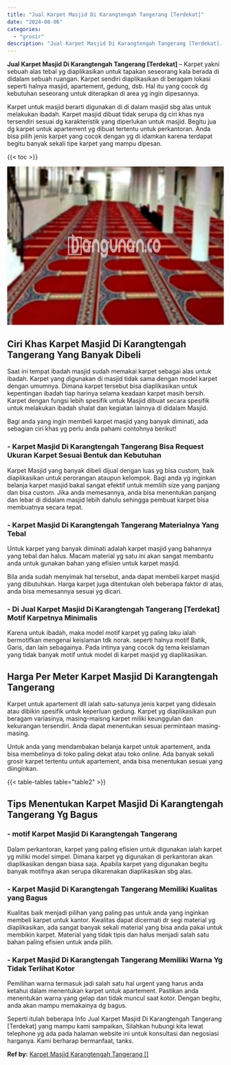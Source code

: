 ```yaml
---
title: "Jual Karpet Masjid Di Karangtengah Tangerang [Terdekat]"
date: "2024-08-06"
categories: 
  - "grosir"
description: "Jual Karpet Masjid Di Karangtengah Tangerang [Terdekat]. Seperti itulah beberapa Info Jual Karpet Masjid Di Karangtengah Tangerang [Terdekat] yang mampu ka..."
---
```


**Jual Karpet Masjid Di Karangtengah Tangerang \[Terdekat\]** – Karpet yakni sebuah alas tebal yg diaplikasikan untuk tapakan seseorang kala berada di didalam sebuah ruangan. Karpet sendiri diaplikasikan di beragam lokasi seperti halnya masjid, apartement, gedung, dsb. Hal itu yang cocok dg kebutuhan seseorang untuk diterapkan di area yg ingin dipesannya.

Karpet untuk masjid berarti digunakan di di dalam masjid sbg alas untuk melakukan ibadah. Karpet masjid dibuat tidak serupa dg ciri khas nya tersendiri sesuai dg karakteristik yang diperlukan untuk masjid. Begitu jua dg karpet untuk apartement yg dibuat tertentu untuk perkantoran. Anda bisa pilih jenis karpet yang cocok dengan yg di idamkan karena terdapat begitu banyak sekali tipe karpet yang mampu dipesan.

{{< toc >}}

![Jual Karpet Masjid Di Karangtengah Tangerang [Terdekat]](/images/grosir-karpet-murah-68.png)

## Ciri Khas Karpet Masjid Di Karangtengah Tangerang Yang Banyak Dibeli

Saat ini tempat ibadah masjid sudah memakai karpet sebagai alas untuk ibadah. Karpet yang digunakan di masjid tidak sama dengan model karpet dengan umumnya. Dimana karpet tersebut bisa diaplikasikan untuk kepentingan ibadah tiap harinya selama keadaan karpet masih bersih. Karpet dengan fungsi lebih spesifik untuk Masjid dibuat secara spesifik untuk melakukan ibadah shalat dan kegiatan lainnya di didalam Masjid.

Bagi anda yang ingin membeli karpet masjid yang banyak diminati, ada sebagian ciri khas yg perlu anda pahami contohnya berikut!

### \- Karpet Masjid Di Karangtengah Tangerang Bisa Request Ukuran Karpet Sesuai Bentuk dan Kebutuhan

Karpet Masjid yang banyak dibeli dijual dengan luas yg bisa custom, baik diaplikasikan untuk perorangan ataupun kelompok. Bagi anda yg inginkan belanja karpet masjid bakal sangat efektif untuk memliih size yang panjang dan bisa custom. Jika anda memesannya, anda bisa menentukan panjang dan lebar di didalam masjid lebih dahulu sehingga pembuat karpet bisa membuatnya secara tepat.

### \- Karpet Masjid Di Karangtengah Tangerang Materialnya Yang Tebal

Untuk karpet yang banyak diminati adalah karpet masjid yang bahannya yang tebal dan halus. Macam material yg satu ini akan sangat membantu anda untuk gunakan bahan yang efisien untuk karpet masjid.

Bila anda sudah menyimak hal tersebut, anda dapat membeli karpet masjid yang dibutuhkan. Harga karpet juga ditentukan oleh beberapa faktor di atas, anda bisa memesannya sesuai yg dicari.

### \- Di Jual Karpet Masjid Di Karangtengah Tangerang \[Terdekat\] Motif Karpetnya Minimalis

Karena untuk ibadah, maka model motif karpet yg paling laku ialah bermotifkan mengenai keislaman tdk norak. seperti halnya motif Batik, Garis, dan lain sebagainya. Pada intinya yang cocok dg tema keislaman yang tidak banyak motif untuk model di karpet masjid yg diaplikasikan.

## Harga Per Meter Karpet Masjid Di Karangtengah Tangerang

Karpet untuk apartement dll ialah satu-satunya jenis karpet yang didesain atau dibikin spesifik untuk keperluan gedung. Karpet yg diaplikasikan pun beragam variasinya, masing-maisng karpet miliki keunggulan dan kekurangan tersendiri. Anda dapat menentukan sesuai permintaan masing-masing.

Untuk anda yang mendambakan belanja karpet untuk apartement, anda bisa membelinya di toko paling dekat atau toko online. Ada banyak sekali grosir karpet tertentu untuk apartement, anda bisa menentukan sesuai yang diinginkan.

{{< table-tables table="table2" >}}

## Tips Menentukan Karpet Masjid Di Karangtengah Tangerang Yg Bagus

### \- motif Karpet Masjid Di Karangtengah Tangerang

Dalam perkantoran, karpet yang paling efisien untuk digunakan ialah karpet yg miliki model simpel. Dimana karpet yg digunakan di perkantoran akan diaplikasikan dengan biasa saja. Apabila karpet yang digunakan begitu banyak motifnya akan serupa dikarenakan diaplikasikan sbg alas.

### \- Karpet Masjid Di Karangtengah Tangerang Memiliki Kualitas yang Bagus

Kualitas baik menjadi pilihan yang paling pas untuk anda yang inginkan membeli karpet untuk kantor. Kwalitas dapat dicermati dr segi material yg diaplikasikan, ada sangat banyak sekali material yang bisa anda pakai untuk membikin karpet. Material yang tidak tipis dan halus menjadi salah satu bahan paling efisien untuk anda pilih.

### \- Karpet Masjid Di Karangtengah Tangerang Memiliki Warna Yg Tidak Terlihat Kotor

Pemilihan warna termasuk jadi salah satu hal urgent yang harus anda ketahui dalam menentukan karpet untuk apartement. Pastikan anda menentukan warna yang gelap dan tidak muncul saat kotor. Dengan begitu, anda akan mampu memakainya dg bagus.

Seperti itulah beberapa Info Jual Karpet Masjid Di Karangtengah Tangerang \[Terdekat\] yang mampu kami sampaikan, Silahkan hubungi kita lewat telephone yg ada pada halaman website ini untuk konsultasi dan negosiasi harganya. Kami berharap bermanfaat, tanks.

**Ref by:**  [Karpet Masjid Karangtengah Tangerang []](https://id.wikipedia.org/wiki/Karpet)
